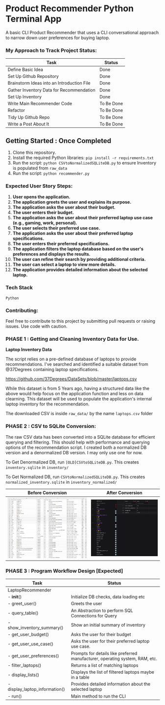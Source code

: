 # Product Recommender Python Terminal App
 A basic CLI Product Recommender that uses a CLI conversational approach to narrow down user preferences for buying laptop.

### My Approach to Track Project Status:

| Task | Status |
|---|---|
| Define Basic Idea | Done |
| Set Up Github Repository | Done |
| Brainstorm Ideas into an Introduction File | Done |
| Gather Inventory Data for Recommendation | Done |
| Set Up Inventory | Done |
| Write Main Recommender Code | To Be Done |
| Refactor | To Be Done |
| Tidy Up Github Repo | To Be Done |
| Write a Post About It | To Be Done |

## Getting Started : Once Completed
1. Clone this repository.
2. Install the required Python libraries: `pip install -r requirements.txt`
3. Run the script: `python CSVtoNormalizedSQLiteDB.py` to ensure Inventory is populated from `raw_data`
3. Run the script: `python recommender.py`

### Expected User Story Steps:

1. **User opens the application.**
2. **The application greets the user and explains its purpose.**
3. **The application asks the user about their budget.**
4. **The user enters their budget.**
5. **The application asks the user about their preferred laptop use case (e.g., gaming, work, personal).**
6. **The user selects their preferred use case.**
7. **The application asks the user about their preferred laptop specifications.**
8. **The user enters their preferred specifications.**
9. **The application filters the laptop database based on the user's preferences and displays the results.**
10. **The user can refine their search by providing additional criteria.**
11. **The user can select a laptop to view more details.**
12. **The application provides detailed information about the selected laptop.**

### Tech Stack
``` 
Python
```

### Contributing:
Feel free to contribute to this project by submitting pull requests or raising issues.
Use code with caution.

###  PHASE 1 : Getting and Cleaning Inventory Data for Use. 

**Laptop Inventory Data**

The script relies on a pre-defined database of laptops to provide recommendations. I've searched and identified a suitable dataset  from @37Degrees containing laptop specifications. 

https://github.com/37Degrees/DataSets/blob/master/laptops.csv

While this dataset is from 5 Years ago, having a structured data like the above would help focus on the application function and less on data clearning. This dataset will be used to populate the application's internal laptop inventory for the recommendation.

The downloaded CSV is inside ```raw_data/``` by the name ```laptops.csv``` folder

###  PHASE 2 : CSV to SQLite Conversion:

The raw CSV data has been converted into a SQLite database for efficient querying and filtering. This should help with performance and querying options of the recommendation script. I created both a normalized DB version and a denormalized DB version. I may only use one for now. 

To Get Denormalized DB, run `[OLD]CSVtoSQLiteDB.py`. This creates `inventory.sqlite` in `inventory/`

To Get Normalized DB, run `CSVtoNormalizedSQLiteDB.py`. This creates `normalized_inventory.sqlite` in `inventory_normalized/`

| Before Conversion | After Conversion |
|---|---|
| ![Image of CSV file](media/CSVBeforeProcessing.png) | ![Image of SQLite database](media/CSVtoSQLiteDB.jpg) |

### PHASE 3 : Program Workflow Design [Expected]

| Task | Status |
|---|---|
| LaptopRecommender | 
| - __init__() | Initialize DB checks, data loading etc |
| - greet_user() | Greets the user | 
| - query_table() | An Abstraction to perform SQL Connections for Query | 
| - show_inventory_summary() |  Show an initial summary of inventory |
| - get_user_budget() | Asks the user for their budget  |
| - get_user_use_case() | Asks the user for their preferred laptop use case. |
| - get_user_preferences() | Prompts for details like preferred manufacturer, operating system, RAM, etc. |
| - filter_laptops() | Returns a list of matching laptops |
| - display_lists() | Displays the list of filtered laptops maybe in a table |
| - display_laptop_information() | Provides detailed information about the selected laptop |
| - run() | Main method to run the CLI |


